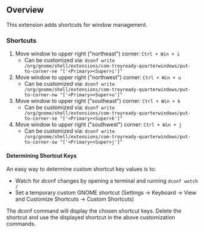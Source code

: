 ## Overview

This extension adds shortcuts for window management.

### Shortcuts

1. Move window to upper right ("northeast") corner: `Ctrl + Win + i`
    * Can be customized via: `dconf write /org/gnome/shell/extensions/com-troyready-quarterwindows/put-to-corner-ne "['<Primary><Super>i']"`
1. Move window to upper right ("northwest") corner: `Ctrl + Win + u`
    * Can be customized via: `dconf write /org/gnome/shell/extensions/com-troyready-quarterwindows/put-to-corner-nw "['<Primary><Super>u']"`
1. Move window to upper right ("southeast") corner: `Ctrl + Win + k`
    * Can be customized via: `dconf write /org/gnome/shell/extensions/com-troyready-quarterwindows/put-to-corner-se "['<Primary><Super>k']"`
1. Move window to upper right ("southwest") corner: `Ctrl + Win + j`
    * Can be customized via: `dconf write /org/gnome/shell/extensions/com-troyready-quarterwindows/put-to-corner-sw "['<Primary><Super>j']"`

#### Determining Shortcut Keys

An easy way to determine custom shortcut key values is to:

* Watch for dconf changes by opening a terminal and running `dconf watch /`
* Set a temporary custom GNOME shortcut (Settings -> Keyboard -> View and Customize Shortcuts -> Custom Shortcuts)

The dconf command will display the chosen shortcut keys. Delete the shortcut and use the displayed shortcut in the above customization commands.
